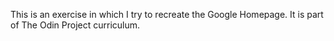 This is an exercise in which I try to recreate the Google Homepage. It is part of The Odin Project curriculum. 
